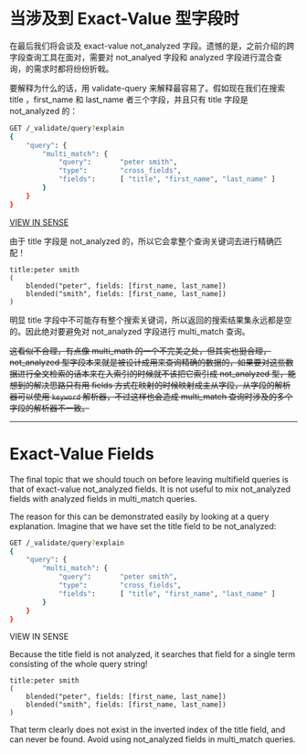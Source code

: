 # 当涉及到 Exact-Value 型字段时

在最后我们将会谈及 exact-value not_analyzed 字段。遗憾的是，之前介绍的跨字段查询工具在面对，需要对 not_analyed 字段和 analyzed 字段进行混合查询，的需求时都将纷纷折戟。

要解释为什么的话，用 validate-query 来解释最容易了。假如现在我们在搜索 title ，first_name 和 last_name 者三个字段，并且只有 title 字段是 not_analyzed 的：

```bash
GET /_validate/query?explain
{
    "query": {
        "multi_match": {
            "query":       "peter smith",
            "type":        "cross_fields",
            "fields":      [ "title", "first_name", "last_name" ]
        }
    }
}
```

[VIEW IN SENSE](http://localhost:5601/app/sense/?load_from=https://www.elastic.co/guide/en/elasticsearch/guide/current/snippets/110_Multi_Field_Search/55_Not_analyzed.json)

由于 title 字段是 not_analyzed 的，所以它会拿整个查询关键词去进行精确匹配！

```
title:peter smith
(
    blended("peter", fields: [first_name, last_name])
    blended("smith", fields: [first_name, last_name])
)
```

明显 title 字段中不可能存有整个搜索关键词，所以返回的搜索结果集永远都是空的。因此绝对要避免对 not_analyzed 字段进行 multi_match 查询。

~~这看似不合理，有点像 multi_math 的一个不完美之处，但其实也挺合理，not_analyzed 型字段本来就是被设计成用来查询精确的数据的，如果要对这些数据进行全文检索的话本来在入索引的时候就不该把它索引成 not_analyzed 型，能想到的解决思路只有用 fields 方式在映射的时候映射成主从字段，从字段的解析器可以使用 `keyword` 解析器，不过这样也会造成 multi_match 查询时涉及的多个字段的解析器不一致。~~

***

# Exact-Value Fields
The final topic that we should touch on before leaving multifield queries is that of exact-value not_analyzed fields. It is not useful to mix not_analyzed fields with analyzed fields in multi_match queries.

The reason for this can be demonstrated easily by looking at a query explanation. Imagine that we have set the title field to be not_analyzed:

```bash
GET /_validate/query?explain
{
    "query": {
        "multi_match": {
            "query":       "peter smith",
            "type":        "cross_fields",
            "fields":      [ "title", "first_name", "last_name" ]
        }
    }
}
```

VIEW IN SENSE 

Because the title field is not analyzed, it searches that field for a single term consisting of the whole query string!

```
title:peter smith
(
    blended("peter", fields: [first_name, last_name])
    blended("smith", fields: [first_name, last_name])
)
```

That term clearly does not exist in the inverted index of the title field, and can never be found. Avoid using not_analyzed fields in multi_match queries.